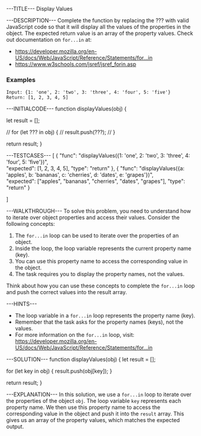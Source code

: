 ---TITLE---
Display Values

---DESCRIPTION---
Complete the function by replacing the ??? with valid JavaScript code so that it will display all the values of the properties in the object. The expected return value is an array of the property values. Check out documentation on `for...in` at:

* https://developer.mozilla.org/en-US/docs/Web/JavaScript/Reference/Statements/for...in
* https://www.w3schools.com/jsref/jsref_forin.asp

### Examples
```
Input: {1: 'one', 2: 'two', 3: 'three', 4: 'four', 5: 'five'}
Return: [1, 2, 3, 4, 5]
```

---INITIALCODE---
function displayValues(obj) {
 
  let result = [];
  
  // for (let ??? in obj) {
  //   result.push(???);
  // }

  return result;
}

---TESTCASES---
[
  {
    "func": "displayValues({1: 'one', 2: 'two', 3: 'three', 4: 'four', 5: 'five'})",    
    "expected": [1, 2, 3, 4, 5],
    "type": "return"
  },
  {
    "func": "displayValues({a: 'apples', b: 'bananas', c: 'cherries', d: 'dates', e: 'grapes'})",    
    "expected": ["apples", "bananas", "cherries", "dates", "grapes"],
    "type": "return"
  }
  
]

---WALKTHROUGH---
To solve this problem, you need to understand how to iterate over object properties and access their values. Consider the following concepts:

1. The `for...in` loop can be used to iterate over the properties of an object.
2. Inside the loop, the loop variable represents the current property name (key).
3. You can use this property name to access the corresponding value in the object.
4. The task requires you to display the property names, not the values.

Think about how you can use these concepts to complete the `for...in` loop and push the correct values into the result array.

---HINTS---
- The loop variable in a `for...in` loop represents the property name (key).
- Remember that the task asks for the property names (keys), not the values.
- For more information on the `for...in` loop, visit: https://developer.mozilla.org/en-US/docs/Web/JavaScript/Reference/Statements/for...in

---SOLUTION---
function displayValues(obj) {
  let result = [];

  for (let key in obj) {
    result.push(obj[key]);
  }

  return result;
}

---EXPLANATION---
In this solution, we use a `for...in` loop to iterate over the properties of the object `obj`. The loop variable `key` represents each property name. We then use this property name to access the corresponding value in the object and push it into the `result` array. This gives us an array of the property values, which matches the expected output.

